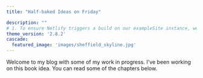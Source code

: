 ```yaml
---
title: "Half-baked Ideas on Friday"

description: ""
# 1. To ensure Netlify triggers a build on our exampleSite instance, we need to change a file in the exampleSite directory.
theme_version: '2.8.2'
cascade:
  featured_image: 'images/sheffield_skyline.jpg'
---
```

Welcome to my blog with some of my work in progress. I've been working on this book idea. You can read some of the chapters below.